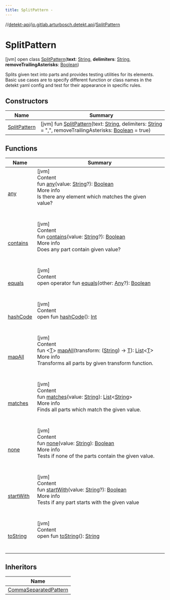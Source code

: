 ```yaml
---
title: SplitPattern -
---
```

//[detekt-api](../../index.md)/[io.gitlab.arturbosch.detekt.api](../index.md)/[SplitPattern](index.md)



# SplitPattern  
 [jvm] open class [SplitPattern](index.md)(**text**: [String](https://kotlinlang.org/api/latest/jvm/stdlib/kotlin/-string/index.html), **delimiters**: [String](https://kotlinlang.org/api/latest/jvm/stdlib/kotlin/-string/index.html), **removeTrailingAsterisks**: [Boolean](https://kotlinlang.org/api/latest/jvm/stdlib/kotlin/-boolean/index.html))

Splits given text into parts and provides testing utilities for its elements. Basic use cases are to specify different function or class names in the detekt yaml config and test for their appearance in specific rules.

   


## Constructors  
  
|  Name|  Summary| 
|---|---|
| <a name="io.gitlab.arturbosch.detekt.api/SplitPattern/SplitPattern/#kotlin.String#kotlin.String#kotlin.Boolean/PointingToDeclaration/"></a>[SplitPattern](-split-pattern.md)| <a name="io.gitlab.arturbosch.detekt.api/SplitPattern/SplitPattern/#kotlin.String#kotlin.String#kotlin.Boolean/PointingToDeclaration/"></a> [jvm] fun [SplitPattern](-split-pattern.md)(text: [String](https://kotlinlang.org/api/latest/jvm/stdlib/kotlin/-string/index.html), delimiters: [String](https://kotlinlang.org/api/latest/jvm/stdlib/kotlin/-string/index.html) = ",", removeTrailingAsterisks: [Boolean](https://kotlinlang.org/api/latest/jvm/stdlib/kotlin/-boolean/index.html) = true)   <br>


## Functions  
  
|  Name|  Summary| 
|---|---|
| <a name="io.gitlab.arturbosch.detekt.api/SplitPattern/any/#kotlin.String?/PointingToDeclaration/"></a>[any](any.md)| <a name="io.gitlab.arturbosch.detekt.api/SplitPattern/any/#kotlin.String?/PointingToDeclaration/"></a>[jvm]  <br>Content  <br>fun [any](any.md)(value: [String](https://kotlinlang.org/api/latest/jvm/stdlib/kotlin/-string/index.html)?): [Boolean](https://kotlinlang.org/api/latest/jvm/stdlib/kotlin/-boolean/index.html)  <br>More info  <br>Is there any element which matches the given value?  <br><br><br>
| <a name="io.gitlab.arturbosch.detekt.api/SplitPattern/contains/#kotlin.String?/PointingToDeclaration/"></a>[contains](contains.md)| <a name="io.gitlab.arturbosch.detekt.api/SplitPattern/contains/#kotlin.String?/PointingToDeclaration/"></a>[jvm]  <br>Content  <br>fun [contains](contains.md)(value: [String](https://kotlinlang.org/api/latest/jvm/stdlib/kotlin/-string/index.html)?): [Boolean](https://kotlinlang.org/api/latest/jvm/stdlib/kotlin/-boolean/index.html)  <br>More info  <br>Does any part contain given value?  <br><br><br>
| <a name="kotlin/Any/equals/#kotlin.Any?/PointingToDeclaration/"></a>[equals](../../io.gitlab.arturbosch.detekt.api.internal/-yaml-config/-companion/index.md#%5Bkotlin%2FAny%2Fequals%2F%23kotlin.Any%3F%2FPointingToDeclaration%2F%5D%2FFunctions%2F-931080397)| <a name="kotlin/Any/equals/#kotlin.Any?/PointingToDeclaration/"></a>[jvm]  <br>Content  <br>open operator fun [equals](../../io.gitlab.arturbosch.detekt.api.internal/-yaml-config/-companion/index.md#%5Bkotlin%2FAny%2Fequals%2F%23kotlin.Any%3F%2FPointingToDeclaration%2F%5D%2FFunctions%2F-931080397)(other: [Any](https://kotlinlang.org/api/latest/jvm/stdlib/kotlin/-any/index.html)?): [Boolean](https://kotlinlang.org/api/latest/jvm/stdlib/kotlin/-boolean/index.html)  <br><br><br>
| <a name="kotlin/Any/hashCode/#/PointingToDeclaration/"></a>[hashCode](../../io.gitlab.arturbosch.detekt.api.internal/-yaml-config/-companion/index.md#%5Bkotlin%2FAny%2FhashCode%2F%23%2FPointingToDeclaration%2F%5D%2FFunctions%2F-931080397)| <a name="kotlin/Any/hashCode/#/PointingToDeclaration/"></a>[jvm]  <br>Content  <br>open fun [hashCode](../../io.gitlab.arturbosch.detekt.api.internal/-yaml-config/-companion/index.md#%5Bkotlin%2FAny%2FhashCode%2F%23%2FPointingToDeclaration%2F%5D%2FFunctions%2F-931080397)(): [Int](https://kotlinlang.org/api/latest/jvm/stdlib/kotlin/-int/index.html)  <br><br><br>
| <a name="io.gitlab.arturbosch.detekt.api/SplitPattern/mapAll/#kotlin.Function1[kotlin.String,TypeParam(bounds=[kotlin.Any?])]/PointingToDeclaration/"></a>[mapAll](map-all.md)| <a name="io.gitlab.arturbosch.detekt.api/SplitPattern/mapAll/#kotlin.Function1[kotlin.String,TypeParam(bounds=[kotlin.Any?])]/PointingToDeclaration/"></a>[jvm]  <br>Content  <br>fun <[T](map-all.md)> [mapAll](map-all.md)(transform: ([String](https://kotlinlang.org/api/latest/jvm/stdlib/kotlin/-string/index.html)) -> [T](map-all.md)): [List](https://kotlinlang.org/api/latest/jvm/stdlib/kotlin.collections/-list/index.html)<[T](map-all.md)>  <br>More info  <br>Transforms all parts by given transform function.  <br><br><br>
| <a name="io.gitlab.arturbosch.detekt.api/SplitPattern/matches/#kotlin.String/PointingToDeclaration/"></a>[matches](matches.md)| <a name="io.gitlab.arturbosch.detekt.api/SplitPattern/matches/#kotlin.String/PointingToDeclaration/"></a>[jvm]  <br>Content  <br>fun [matches](matches.md)(value: [String](https://kotlinlang.org/api/latest/jvm/stdlib/kotlin/-string/index.html)): [List](https://kotlinlang.org/api/latest/jvm/stdlib/kotlin.collections/-list/index.html)<[String](https://kotlinlang.org/api/latest/jvm/stdlib/kotlin/-string/index.html)>  <br>More info  <br>Finds all parts which match the given value.  <br><br><br>
| <a name="io.gitlab.arturbosch.detekt.api/SplitPattern/none/#kotlin.String/PointingToDeclaration/"></a>[none](none.md)| <a name="io.gitlab.arturbosch.detekt.api/SplitPattern/none/#kotlin.String/PointingToDeclaration/"></a>[jvm]  <br>Content  <br>fun [none](none.md)(value: [String](https://kotlinlang.org/api/latest/jvm/stdlib/kotlin/-string/index.html)): [Boolean](https://kotlinlang.org/api/latest/jvm/stdlib/kotlin/-boolean/index.html)  <br>More info  <br>Tests if none of the parts contain the given value.  <br><br><br>
| <a name="io.gitlab.arturbosch.detekt.api/SplitPattern/startWith/#kotlin.String?/PointingToDeclaration/"></a>[startWith](start-with.md)| <a name="io.gitlab.arturbosch.detekt.api/SplitPattern/startWith/#kotlin.String?/PointingToDeclaration/"></a>[jvm]  <br>Content  <br>fun [startWith](start-with.md)(value: [String](https://kotlinlang.org/api/latest/jvm/stdlib/kotlin/-string/index.html)?): [Boolean](https://kotlinlang.org/api/latest/jvm/stdlib/kotlin/-boolean/index.html)  <br>More info  <br>Tests if any part starts with the given value  <br><br><br>
| <a name="kotlin/Any/toString/#/PointingToDeclaration/"></a>[toString](../../io.gitlab.arturbosch.detekt.api.internal/-yaml-config/-companion/index.md#%5Bkotlin%2FAny%2FtoString%2F%23%2FPointingToDeclaration%2F%5D%2FFunctions%2F-931080397)| <a name="kotlin/Any/toString/#/PointingToDeclaration/"></a>[jvm]  <br>Content  <br>open fun [toString](../../io.gitlab.arturbosch.detekt.api.internal/-yaml-config/-companion/index.md#%5Bkotlin%2FAny%2FtoString%2F%23%2FPointingToDeclaration%2F%5D%2FFunctions%2F-931080397)(): [String](https://kotlinlang.org/api/latest/jvm/stdlib/kotlin/-string/index.html)  <br><br><br>


## Inheritors  
  
|  Name| 
|---|
| <a name="io.gitlab.arturbosch.detekt.api.internal/CommaSeparatedPattern///PointingToDeclaration/"></a>[CommaSeparatedPattern](../../io.gitlab.arturbosch.detekt.api.internal/-comma-separated-pattern/index.md)

